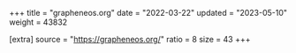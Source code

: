 +++
title = "grapheneos.org"
date = "2022-03-22"
updated = "2023-05-10"
weight = 43832

[extra]
source = "https://grapheneos.org/"
ratio = 8
size = 43
+++
